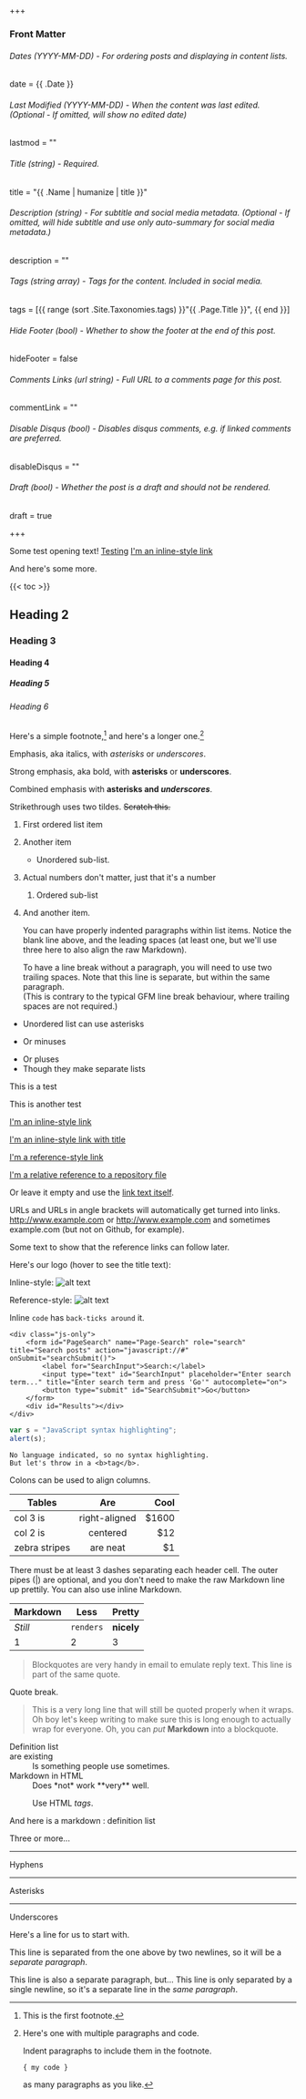 +++
### Front Matter

###### Dates (YYYY-MM-DD) - For ordering posts and displaying in content lists.
date = {{ .Date }}

###### Last Modified (YYYY-MM-DD) - When the content was last edited. (Optional - If omitted, will show no edited date)
lastmod = ""

###### Title (string) - Required.
title = "{{ .Name | humanize | title }}"

###### Description (string) - For subtitle and social media metadata. (Optional - If omitted, will hide subtitle and use only auto-summary for social media metadata.)
description = ""

###### Tags (string array) - Tags for the content. Included in social media.
tags = [{{ range (sort .Site.Taxonomies.tags) }}"{{ .Page.Title }}", {{ end }}]

###### Hide Footer (bool) - Whether to show the footer at the end of this post.
hideFooter = false

###### Comments Links (url string) - Full URL to a comments page for this post.
commentLink = ""

###### Disable Disqus (bool) - Disables disqus comments, e.g. if linked comments are preferred.
disableDisqus = ""

###### Draft (bool) - Whether the post is a draft and should not be rendered.
draft = true

+++

Some test opening text! <a href="http://google.ca">Testing</a> [I'm an inline-style link](https://www.google.com)

And here's some more.

{{< toc >}}

## Heading 2
### Heading 3
#### Heading 4
##### Heading 5
###### Heading 6

Here's a simple footnote,[^1] and here's a longer one.[^bignote]

[^1]: This is the first footnote.

[^bignote]: Here's one with multiple paragraphs and code.

    Indent paragraphs to include them in the footnote.

    `{ my code }`

    as many paragraphs as you like.

Emphasis, aka italics, with *asterisks* or _underscores_.

Strong emphasis, aka bold, with **asterisks** or __underscores__.

Combined emphasis with **asterisks and _underscores_**.

Strikethrough uses two tildes. ~~Scratch this.~~

1. First ordered list item
2. Another item
   * Unordered sub-list. 
1. Actual numbers don't matter, just that it's a number
   1. Ordered sub-list
4. And another item.

   You can have properly indented paragraphs within list items. Notice the blank line above, and the leading spaces (at least one, but we'll use three here to also align the raw Markdown).

   To have a line break without a paragraph, you will need to use two trailing spaces.
   Note that this line is separate, but within the same paragraph.  
   (This is contrary to the typical GFM line break behaviour, where trailing spaces are not required.)

* Unordered list can use asterisks
- Or minuses
+ Or pluses
+ Though they make separate lists

This is a test  

This is another test

[I'm an inline-style link](https://www.google.com)

[I'm an inline-style link with title](https://www.google.com "Google's Homepage")

[I'm a reference-style link][Arbitrary case-insensitive reference text]

[I'm a relative reference to a repository file](../blob/master/LICENSE)

Or leave it empty and use the [link text itself].

URLs and URLs in angle brackets will automatically get turned into links.
http://www.example.com or <http://www.example.com> and sometimes 
example.com (but not on Github, for example).

Some text to show that the reference links can follow later.

[arbitrary case-insensitive reference text]: https://www.mozilla.org
[link text itself]: http://www.reddit.com

Here's our logo (hover to see the title text):

Inline-style: 
![alt text](https://github.com/adam-p/markdown-here/raw/master/src/common/images/icon48.png "Logo Title Text 1")

Reference-style: 
![alt text][logo]

[logo]: https://github.com/adam-p/markdown-here/raw/master/src/common/images/icon48.png "Logo Title Text 2"

Inline `code` has `back-ticks around` it.

```
<div class="js-only">
	<form id="PageSearch" name="Page-Search" role="search" title="Search posts" action="javascript://#" onSubmit="searchSubmit()">
		<label for="SearchInput">Search:</label>
		<input type="text" id="SearchInput" placeholder="Enter search term..." title="Enter search term and press 'Go'" autocomplete="on">
		<button type="submit" id="SearchSubmit">Go</button>
	</form>
	<div id="Results"></div>
</div>
```

```javascript
var s = "JavaScript syntax highlighting";
alert(s);
```
 
```
No language indicated, so no syntax highlighting. 
But let's throw in a <b>tag</b>.
```

Colons can be used to align columns.

| Tables        | Are           | Cool  |
| ------------- |:-------------:| -----:|
| col 3 is      | right-aligned | $1600 |
| col 2 is      | centered      |   $12 |
| zebra stripes | are neat      |    $1 |

There must be at least 3 dashes separating each header cell.
The outer pipes (|) are optional, and you don't need to make the 
raw Markdown line up prettily. You can also use inline Markdown.

Markdown | Less | Pretty
--- | --- | ---
*Still* | `renders` | **nicely**
1 | 2 | 3

> Blockquotes are very handy in email to emulate reply text.
> This line is part of the same quote.

Quote break.

> This is a very long line that will still be quoted properly when it wraps. Oh boy let's keep writing to make sure this is long enough to actually wrap for everyone. Oh, you can *put* **Markdown** into a blockquote.

<dl>
  <dt>Definition list</dt>
  <dt>are existing</dt>
  <dd>Is something people use sometimes.</dd>

  <dt>Markdown in HTML</dt>
  <dd>Does *not* work **very** well. 
  
  Use HTML <em>tags</em>.</dd>
</dl>

And here is a markdown
: definition list

Three or more...

---

Hyphens

<b><hr></b>

Asterisks

___

Underscores

Here's a line for us to start with.

This line is separated from the one above by two newlines, so it will be a *separate paragraph*.

This line is also a separate paragraph, but...
This line is only separated by a single newline, so it's a separate line in the *same paragraph*.